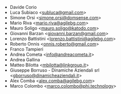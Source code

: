- Davide Corio
- Luca Subiaco \<<subluca@gmail.com>\>
- Simone Orsi \<<simone.orsi@domsense.com>\>
- Mario Riva \<<mario.riva@agilebg.com>\>
- Mauro Soligo \<<mauro.soligo@katodo.com>\>
- Giovanni Barzan \<<giovanni.barzan@gmail.com>\>
- Lorenzo Battistini \<<lorenzo.battistini@agilebg.com>\>
- Roberto Onnis \<<onnis.roberto@gmail.com>\>
- Franco Tampieri
- Andrea Cometa \<<info@andreacometa.it>\>
- Andrea Gallina
- Matteo Bilotta \<<mbilotta@linkgroup.it>\>
- Giuseppe Borruso - Dinamiche Aziendali srl
  \<<gborruso@dinamicheaziendali.it>\>
- Alex Comba \<<alex.comba@agilebg.com>\>
- Marco Colombo \<<marco.colombo@phi.technology>\>

